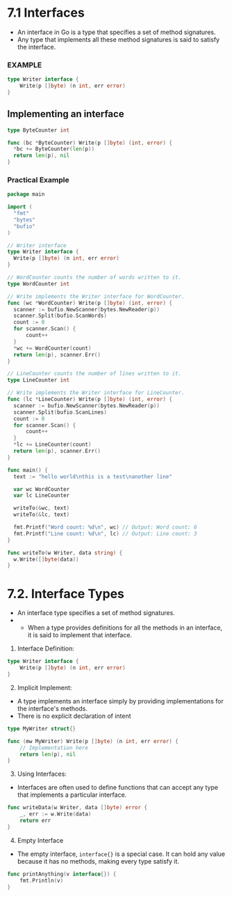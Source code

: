 # 7.1 Interfaces
- An interface in Go is a type that specifies a set of method signatures.
- Any type that implements all these method signatures is said to satisfy the interface.

### EXAMPLE
```go
type Writer interface {
    Write(p []byte) (n int, err error)
}
```

## Implementing an interface

```go
type ByteCounter int

func (bc *ByteCounter) Write(p []byte) (int, error) {
  *bc += ByteCounter(len(p))
  return len(p), nil
}
```

### Practical Example

```go
package main

import (
  "fmt"
  "bytes"
  "bufio"
)

// Writer interface
type Writer interface {
  Write(p []byte) (n int, err error)
}

// WordCounter counts the number of words written to it.
type WordCounter int

// Write implements the Writer interface for WordCounter.
func (wc *WordCounter) Write(p []byte) (int, error) {
  scanner := bufio.NewScanner(bytes.NewReader(p))
  scanner.Split(bufio.ScanWords)
  count := 0
  for scanner.Scan() {
      count++
  }
  *wc += WordCounter(count)
  return len(p), scanner.Err()
}

// LineCounter counts the number of lines written to it.
type LineCounter int

// Write implements the Writer interface for LineCounter.
func (lc *LineCounter) Write(p []byte) (int, error) {
  scanner := bufio.NewScanner(bytes.NewReader(p))
  scanner.Split(bufio.ScanLines)
  count := 0
  for scanner.Scan() {
      count++
  }
  *lc += LineCounter(count)
  return len(p), scanner.Err()
}

func main() {
  text := "hello world\nthis is a test\nanother line"

  var wc WordCounter
  var lc LineCounter

  writeTo(&wc, text)
  writeTo(&lc, text)

  fmt.Printf("Word count: %d\n", wc) // Output: Word count: 6
  fmt.Printf("Line count: %d\n", lc) // Output: Line count: 3
}

func writeTo(w Writer, data string) {
  w.Write([]byte(data))
}

```

# 7.2. Interface Types
- An interface type specifies a set of method signatures.
- - When a type provides definitions for all the methods in an interface, it is said to implement that interface.
1. Interface Definition:
```go
type Writer interface {
    Write(p []byte) (n int, err error)
}
```

2. Implicit Implement:
- A type implements an interface simply by providing implementations for the interface's methods.
- There is no explicit declaration of intent
```go
type MyWriter struct{}

func (mw MyWriter) Write(p []byte) (n int, err error) {
    // Implementation here
    return len(p), nil
}
```

3. Using Interfaces:
- Interfaces are often used to define functions that can accept any type that implements a particular interface.
```go
func writeData(w Writer, data []byte) error {
    _, err := w.Write(data)
    return err
}
```
4. Empty Interface
- The empty interface, `interface{}` is a special case. It can hold any value because it has no methods, making every type satisfy it.

```go
func printAnything(v interface{}) {
    fmt.Println(v)
}
```